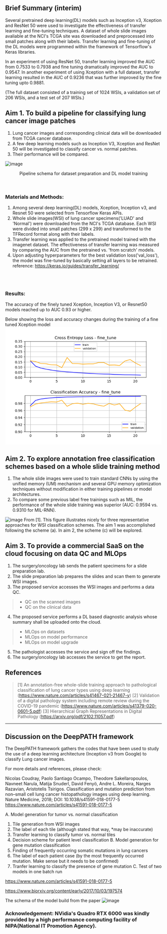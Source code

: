 ## Brief Summary (interim)
Several pretrained deep learning(DL) models such as Inception v3, Xception and ResNet 50 were used to investigate the effectiveness of transfer learning and fine-tuning techniques. A dataset of whole slide images avaliable at the NCI's TCGA site was downloaded and preprocessed into small patches along with their labels.  Transfer learning and fine-tuning of the DL models were programmed within the framework of Tensorflow's Keras libraries. 

In an experiment of using ResNet 50, transfer learning improved the AUC from 0.7533 to 0.7938 and fine tuning dramatically improved the AUC to 0.9547. 
In another experiment of using Xception with a full dataset, transfer learning resulted in the AUC of 0.9236 that was further improved by the fine tuning upto 0.9881.

(The full dataset consisted of a training set of 1024 WSIs, a validation set of 206 WSIs, and a test set of 207 WSIs.)

## Aim 1. To build a pipeline for classifying lung cancer image patches

1) Lung cancer images and corresponding clinical data will be downloaded from TCGA cancer database.
2) A few deep learning models such as Inception V3, Xception and ResNet 50 will be investigated to classify cancer vs. normal patches.
3) Their performance will be compared.

![image](https://user-images.githubusercontent.com/64822593/154029950-8e379ddb-0b8c-47f6-b37f-876c40b0ff31.png)
<br><center>Pipeline schema for dataset preparation and DL model training</center><br><br>

### Materials and Methods:
1) Among several deep learning(DL) models, Xception, Inception v3, and Resnet 50 were selected from Tensorflow Keras APIs.
2) Whole slide images(WSI) of lung cancer specimens('LUAD' and 'Normal') were downloaded from the NCI's TCGA database.  Each WSI were divided into small patches (299 x 299) and transformed to the TFRecord format along with their labels.
3) Transfer learning was applied to the pretrained model trained with the imagenet dataset.  The effectiveness of transfer learning was measured by comparing the AUC from the pretrained vs. 'from scratch' models.
4) Upon adjusting hyperparameters for the best validation loss('val_loss'), the model was fine-tuned by basically setting all layers to be retrained. 
reference: https://keras.io/guides/transfer_learning/


<br><br>
### Results:
The accuracy of the finely tuned Xception, Inception V3, or Resnet50 models reached up to AUC 0.93 or higher.

Below showing the loss and accuracy changes during the training of a fine tuned Xception model
![image](https://github.com/kimdesok/DeepPATH/blob/master/fine_tune_plot.png)

## Aim 2. To explore annotation free classification schemes based on a whole slide training method
1) The whole slide images were used to train standard CNNs by using the unified memory (UM) mechanism and several GPU memory optimization techniques without modification in either training pipelines or model architectures. 
2) To compare some previous label free trainings such as MIL, the performance of the whole slide training was superior (AUC: 0.9594 vs. 0.9310 for MIL-RNN).
 
![image](https://user-images.githubusercontent.com/64822593/194527469-1b186d2e-672b-46e8-9ad4-9ab13685ab42.png)
From [1].  This figure illustrates nicely for three representative approaches for WSI classification schemes.  The aim 1 was accomplished following the scheme (a).  In aim 2, the scheme (c) will be explored.
## Aim 3. To provide a commercial SaaS on the cloud focusing on data QC and MLOps

1) The surgery/oncology lab sends the patient specimens for a slide preparation lab.
2) The slide preparation lab prepares the slides and scan them to generate WSI images.
3) The proposed service accesses the WSI images and performs a data QC.
>* QC on the scanned images
>* QC on the clinical data
4) The proposed service performs a DL based diagnostic analysis whose summary shall be uploaded onto the cloud.
> * MLOps on datasets
> * MLOps on model performance
> * MLOps on model upgrade
5) The pathologist accesses the service and sign off the findings.
6) The surgery/oncology lab accesses the service to get the report.

## References
>[1] An annotation-free whole-slide training approach to pathological classification of lung cancer types using deep learning (https://www.nature.com/articles/s41467-021-21467-y)
>[2] Validation of a digital pathology system including remote review during the COVID-19 pandemic (https://www.nature.com/articles/s41379-020-0601-5.pdf)
>[3] Hierarchical Graph Representations in Digital Pathology (https://arxiv.org/pdf/2102.11057.pdf)

------------------------------------------
##  Discussion on the DeepPATH framework

The DeepPATH framework gathers the codes that have been used to study the use of a deep learning architecture (Inception v3 from Google) to classify Lung cancer images.

For more details and references, please check:

Nicolas Coudray, Paolo Santiago Ocampo, Theodore Sakellaropoulos, Navneet Narula, Matija Snuderl, David Fenyö, Andre L. Moreira, Narges Razavian, Aristotelis Tsirigos. Classification and mutation prediction from non–small cell lung cancer histopathology images using deep learning. Nature Medicine, 2018; DOI: 10.1038/s41591-018-0177-5 https://www.nature.com/articles/s41591-018-0177-5

A. Model generation for tumor vs. normal classification
  1) Tile generation from WSI images
  2) The label of each tile (although stated that way, *may be inaccurate)
  3) Transfer learning to classify tumor vs. normal tiles 
  4) Decision scheme for patient level classification
B. Model generation for gene mutation classification
  1) Finding of frequently occurring somatic mutations in lung cancers
  2) The label of each patient case (by the most frequently occurred mutation. Make sense but it needs to be confirmed)
  3) Tranfer learning to classify the presence of gene mutation
C. Test of two models in one batch run

https://www.nature.com/articles/s41591-018-0177-5

https://www.biorxiv.org/content/early/2017/10/03/197574

The schema of the model build from the paper
![image](https://user-images.githubusercontent.com/64822593/154029375-23ba352d-3f16-4933-86f3-f9478c2f4523.png)

### Acknowledgement: NVidia's Quadro RTX 6000 was kindly provided by a high performance computing facility of NIPA(National IT Promotion Agency).
